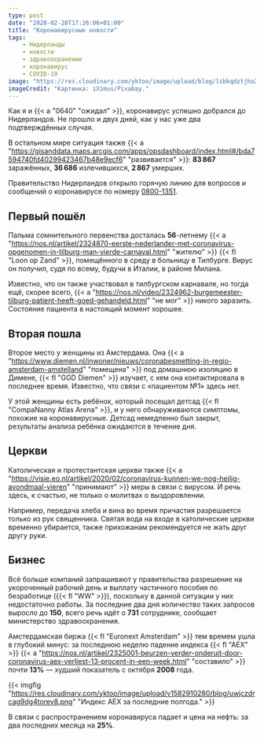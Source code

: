 ```yaml
---
type: post
date: "2020-02-28T17:26:06+01:00"
title: "Коронавирусные новости"
tags:
    - Нидерланды
    - новости
    - здравоохранение
    - коронавирус
    - COVID-19
image: "https://res.cloudinary.com/yktoo/image/upload/blog/lsbkqdztjho2ufdttm19.jpg"
imageCredit: "Картинка: iXimus/Pixabay."
---
```


Как я и {{< a "0640" "ожидал" >}}, коронавирус успешно добрался до Нидерландов. Не прошло и двух дней, как у нас уже два подтверждённых случая.

В остальном мире ситуация также {{< a "https://gisanddata.maps.arcgis.com/apps/opsdashboard/index.html#/bda7594740fd40299423467b48e9ecf6" "развивается" >}}: **83 867** заражённых, **36 686** излечившихся, **2 867** умерших.

Правительство Нидерландов открыло горячую линию для вопросов и сообщений о коронавирусе по номеру [0800-1351](tel:08001351).

<!--more-->

## Первый пошёл

Пальма сомнительного первенства досталась **56**-летнему {{< a "https://nos.nl/artikel/2324870-eerste-nederlander-met-coronavirus-opgenomen-in-tilburg-man-vierde-carnaval.html" "жителю" >}} {{< fl "Loon op Zand" >}}, помещённого в среду в больницу в Тилбурге. Вирус он получил, судя по всему, будучи в Италии, в районе Милана.

Известно, что он также участвовал в тилбургском карнавале, но тогда ещё, скорее всего, {{< a "https://nos.nl/video/2324962-burgemeester-tilburg-patient-heeft-goed-gehandeld.html" "не мог" >}} никого заразить. Состояние пациента в настоящий момент хорошее.

## Вторая пошла

Второе место у женщины из Амстердама. Она {{< a "https://www.diemen.nl/inwoner/nieuws/coronabesmetting-in-regio-amsterdam-amstelland" "помещена" >}} под домашнюю изоляцию в Димене, {{< fl "GGD Diemen" >}} изучает, с кем она контактировала в последнее время. Известно, что связи с «пациентом №1» здесь нет.

У этой женщины есть ребёнок, который посещал детсад {{< fl "CompaNanny Atlas Arena" >}}, и у него обнаруживаются симптомы, похожие на коронавирусные. Детсад немедленно был закрыт, результаты анализа ребёнка ожидаются в течение дня.

## Церкви

Католическая и протестантская церкви также {{< a "https://visie.eo.nl/artikel/2020/02/coronavirus-kunnen-we-nog-heilig-avondmaal-vieren" "принимают" >}} меры в связи с вирусом. И речь здесь, к счастью, не только о молитвах о выздоровлении.

Например, передача хлеба и вина во время причастия разрешается только из рук священника. Святая вода на входе в католические церкви временно убирается, также прихожанам рекомендуется не жать друг другу руки.

## Бизнес

Всё больше компаний запрашивают у правительства разрешение на укороченный рабочий день и выплату частичного пособия по безработице ({{< fl "WW" >}}), поскольку в данной ситуации у них недостаточно работы. За последние два дня количество таких запросов выросло до **150**, всего речь идёт о **731** сотруднике, сообщает министерство здравоохранения.

Амстердамская биржа {{< fl "Euronext Amsterdam" >}} тем времем ушла в глубокий минус: за последнюю неделю падение индекса {{< fl "AEX" >}} {{< a "https://nos.nl/artikel/2325001-beurzen-verder-onderuit-door-coronavirus-aex-verliest-13-procent-in-een-week.html" "составило" >}} почти **13%** — худший показатель с октября **2008** года.

{{< imgfig "https://res.cloudinary.com/yktoo/image/upload/v1582910280/blog/uwjczdrcag9dg4torev8.png" "Индекс AEX за последние полгода." >}}

В связи с распространением коронавируса падает и цена на нефть: за два последних месяца на **25%**.
